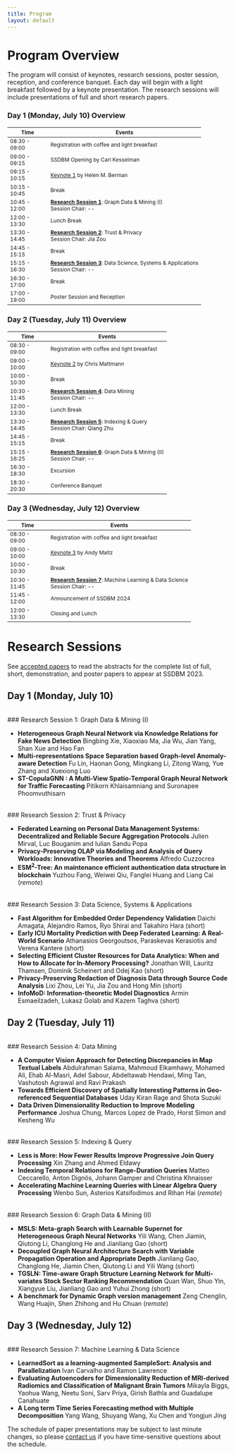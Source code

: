 ```yaml
---
title: Program
layout: default
---
```


# Program Overview

<style scoped>
    table
    {
        font-size: 12px;
        table-layout: fixed;
    }

    th:nth-child(1)
    {
        width: 80px;
        overflow: hidden;
    }
</style>

The program will consist of keynotes, research sessions, poster session, reception, and conference banquet. 
Each day will begin with a light breakfast followed by a keynote presentation. 
The research sessions will include presentations of full and short research papers. 

### Day 1 (Monday, July 10) Overview

| Time          | Events                                                                                                     |
|---------------|------------------------------------------------------------------------------------------------------------|
| 08:30 - 09:00 | Registration with coffee and light breakfast                                                               |
| 09:00 - 09:15 | SSDBM Opening by Carl Kesselman                                                                            |
| 09:15 - 10:15 | [Keynote 1](./keynotes.md#keynote-1) by Helen M. Berman                                                    |
| 10:15 - 10:45 | Break                                                                                                      |
| 10:45 - 12:00 | **[Research Session 1](#research-session-1)**: Graph Data & Mining (I) <br> Session Chair: --              |
| 12:00 - 13:30 | Lunch Break                                                                                                |
| 13:30 - 14:45 | **[Research Session 2](#research-session-2)**: Trust & Privacy <br> Session Chair: Jia Zou                 |
| 14:45 - 15:15 | Break                                                                                                      |
| 15:15 - 16:30 | **[Research Session 3](#research-session-3)**: Data Science, Systems & Applications <br> Session Chair: -- |
| 16:30 - 17:00 | Break                                                                                                      |
| 17:00 - 19:00 | Poster Session and Reception                                                                               |

### Day 2 (Tuesday, July 11) Overview

| Time           | Events                                                                                         |
|----------------|------------------------------------------------------------------------------------------------|
| 08:30 - 09:00 | Registration with coffee and light breakfast                                                   |
| 09:00 - 10:00 | [Keynote 2](./keynotes.md#keynote-2) by Chris Mattmann                                         |
| 10:00 - 10:30 | Break                                                                                          |
| 10:30 - 11:45 | **[Research Session 4](#research-session-4)**: Data Mining <br> Session Chair: --              |
| 12:00 - 13:30 | Lunch Break                                                                                    |
| 13:30 - 14:45 | **[Research Session 5](#research-session-5)**: Indexing & Query <br> Session Chair: Qiang Zhu  |
| 14:45 - 15:15 | Break                                                                                          |
| 15:15 - 16:25 | **[Research Session 6](#research-session-6)**: Graph Data & Mining (II) <br> Session Chair: -- |
| 16:30 - 18:30 | Excursion                                                                                      |
| 18:30 - 20:30 | Conference Banquet                                                                             |

### Day 3 (Wednesday, July 12) Overview

| Time           | Events                                                                                                |
|----------------|-------------------------------------------------------------------------------------------------------|
| 08:30 - 09:00 | Registration with coffee and light breakfast                                                          |
| 09:00 - 10:00 | [Keynote 3](./keynotes.md#keynote-3) by Andy Maltz                                                    |
| 10:00 - 10:30 | Break                                                                                                 |
| 10:30 - 11:45 | **[Research Session 7](#research-session-7)**: Machine Learning & Data Science <br> Session Chair: -- |
| 11:45 - 12:00 | Announcement of SSDBM 2024                                                                            |
| 12:00 - 13:30 | Closing and Lunch                                                                                     |

# Research Sessions

See [accepted papers](./accepted-papers.md) to read the abstracts for the complete list of full, short, demonstration, and poster papers to appear at SSDBM 2023.

## Day 1 (Monday, July 10)

<h6 id="research-session-1"></h6>
### Research Session 1: Graph Data &amp; Mining (I)

* **Heterogeneous Graph Neural Network via Knowledge Relations for Fake News Detection** Bingbing Xie, Xiaoxiao Ma, Jia Wu, Jian Yang, Shan Xue and Hao Fan
* **Multi-representations Space Separation based Graph-level Anomaly-aware Detection** Fu Lin, Haonan Gong, Mingkang Li, Zitong Wang, Yue Zhang and Xuexiong Luo
* **ST-CopulaGNN : A Multi-View Spatio-Temporal Graph Neural Network for Traffic Forecasting** Pitikorn Khlaisamniang and Suronapee Phoomvuthisarn

<h6 id="research-session-2"></h6>
### Research Session 2: Trust & Privacy

* **Federated Learning on Personal Data Management Systems: Decentralized and Reliable Secure Aggregation Protocols** Julien Mirval, Luc Bouganim and Iulian Sandu Popa
* **Privacy-Preserving OLAP via Modeling and Analysis of Query Workloads: Innovative Theories and Theorems** Alfredo Cuzzocrea
* **ESM$^2$-Tree: An maintenance efficient authentication data structure in blockchain** Yuzhou Fang, Weiwei Qiu, Fanglei Huang and Liang Cai (_remote_)

<h6 id="research-session-3"></h6>
### Research Session 3: Data Science, Systems & Applications

* **Fast Algorithm for Embedded Order Dependency Validation** Daichi Amagata, Alejandro Ramos, Ryo Shirai and Takahiro Hara (short)
* **Early ICU Mortality Prediction with Deep Federated Learning: A Real-World Scenario** Athanasios Georgoutsos, Paraskevas Kerasiotis and Verena Kantere (short)
* **Selecting Efficient Cluster Resources for Data Analytics: When and How to Allocate for In-Memory Processing?** Jonathan Will, Lauritz Thamsen, Dominik Scheinert and Odej Kao (short)
* **Privacy-Preserving Redaction of Diagnosis Data through Source Code Analysis** Lixi Zhou, Lei Yu, Jia Zou and Hong Min (short)
* **InfoMoD: Information-theoretic Model Diagnostics** Armin Esmaeilzadeh, Lukasz Golab and Kazem Taghva (short)

## Day 2 (Tuesday, July 11)

<h6 id="research-session-4"></h6>
### Research Session 4: Data Mining

* **A Computer Vision Approach for Detecting Discrepancies in Map Textual Labels** Abdulrahman Salama, Mahmoud Elkamhawy, Mohamed Ali, Ehab Al-Masri, Adel Sabour, Abdeltawab Hendawi, Ming Tan, Vashutosh Agrawal and Ravi Prakash
* **Towards Efficient Discovery of Spatially Interesting Patterns in Geo-referenced Sequential Databases** Uday Kiran Rage and Shota Suzuki
* **Data Driven Dimensionality Reduction to Improve Modeling Performance** Joshua Chung, Marcos Lopez de Prado, Horst Simon and Kesheng Wu

<h6 id="research-session-5"></h6>
### Research Session 5: Indexing & Query

* **Less is More: How Fewer Results Improve Progressive Join Query Processing** Xin Zhang and Ahmed Eldawy
* **Indexing Temporal Relations for Range-Duration Queries** Matteo Ceccarello, Anton Dignös, Johann Gamper and Christina Khnaisser
* **Accelerating Machine Learning Queries with Linear Algebra Query Processing** Wenbo Sun, Asterios Katsifodimos and Rihan Hai (_remote_)

<h6 id="research-session-6"></h6>
### Research Session 6: Graph Data & Mining (II)

* **MSLS: Meta-graph Search with Learnable Supernet for Heterogeneous Graph Neural Networks** Yili Wang, Chen Jiamin, Qiutong Li, Changlong He and Jianliang Gao (short)
* **Decoupled Graph Neural Architecture Search with Variable Propagation Operation and Appropriate Depth** Jianliang Gao, Changlong He, Jiamin Chen, Qiutong Li and Yili Wang (short)
* **TGSLN: Time-aware Graph Structure Learning Network for Multi-variates Stock Sector Ranking Recommendation** Quan Wan, Shuo Yin, Xiangyue Liu, Jianliang Gao and Yuhui Zhong (short)
* **A benchmark for Dynamic Graph version management** Zeng Chenglin, Wang Huajin, Shen Zhihong and Hu Chuan (_remote_)

## Day 3 (Wednesday, July 12)

<h6 id="research-session-7"></h6>
### Research Session 7: Machine Learning & Data Science 

* **LearnedSort as a learning-augmented SampleSort: Analysis and Parallelization** Ivan Carvalho and Ramon Lawrence
* **Evaluating Autoencoders for Dimensionality Reduction of MRI-derived Radiomics and Classification of Malignant Brain Tumors** Mikayla Biggs, Yaohua Wang, Neetu Soni, Sarv Priya, Girish Bathla and Guadalupe Canahuate
* **A Long term Time Series Forecasting method with Multiple Decomposition** Yang Wang, Shuyang Wang, Xu Chen and Yongjun Jing

The schedule of paper presentations may be subject to last minute changes, so please [contact us](mailto:ssdbm2023@easychair.org) if you have time-sensitive questions about the schedule.
